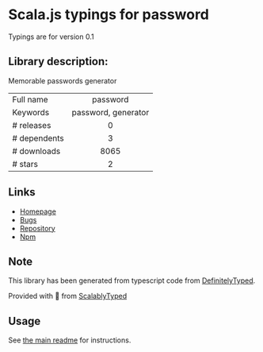 
# Scala.js typings for password

Typings are for version 0.1

## Library description:
Memorable passwords generator

|                    |                 |
| ------------------ | :-------------: |
| Full name          | password |
| Keywords           | password, generator |
| # releases         | 0 |
| # dependents       | 3 |
| # downloads        | 8065 |
| # stars            | 2 |

## Links
- [Homepage](https://github.com/shimaore/password)
- [Bugs](https://github.com/shimaore/password/issues)
- [Repository](https://github.com/shimaore/password)
- [Npm](https://www.npmjs.com/package/password)
    


## Note
This library has been generated from typescript code from [DefinitelyTyped](https://definitelytyped.org).

Provided with :purple_heart: from [ScalablyTyped](https://github.com/oyvindberg/ScalablyTyped)

## Usage
See [the main readme](../../readme.md) for instructions.



